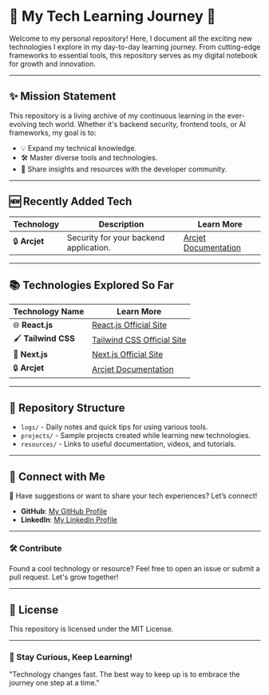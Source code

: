 # 🚀 **My Tech Learning Journey** 🌟  

Welcome to my personal repository! Here, I document all the exciting new technologies I explore in my day-to-day learning journey. From cutting-edge frameworks to essential tools, this repository serves as my digital notebook for growth and innovation.  

---

## **✨ Mission Statement**  
This repository is a living archive of my continuous learning in the ever-evolving tech world. Whether it's backend security, frontend tools, or AI frameworks, my goal is to:  
- 💡 Expand my technical knowledge.  
- 🛠️ Master diverse tools and technologies.  
- 📖 Share insights and resources with the developer community.  

---

## **🆕 Recently Added Tech**  

| **Technology**                            | **Description**                                      | **Learn More**                      |
|-------------------------------------------|------------------------------------------------------|--------------------------------------|
| 🔒 **Arcjet**                              | Security for your backend application.               | [Arcjet Documentation](#)           |

---

## **📚 Technologies Explored So Far**  

| **Technology Name**                       | **Learn More**                                       |
|-------------------------------------------|------------------------------------------------------|
| 🌐 **React.js**                            | [React.js Official Site](https://reactjs.org)        |
| 🖌️ **Tailwind CSS**                        | [Tailwind CSS Official Site](https://tailwindcss.com)|
| 🚀 **Next.js**                             | [Next.js Official Site](https://nextjs.org)          |
| 🔒 **Arcjet**                              | [Arcjet Documentation](#)                           |

---

## **📂 Repository Structure**  
- `logs/` - Daily notes and quick tips for using various tools.  
- `projects/` - Sample projects created while learning new technologies.  
- `resources/` - Links to useful documentation, videos, and tutorials.  

---

## **🔗 Connect with Me**  

💬 Have suggestions or want to share your tech experiences? Let’s connect!  
- **GitHub**: [My GitHub Profile](https://github.com/your-username)  
- **LinkedIn**: [My LinkedIn Profile](https://linkedin.com/in/your-linkedin)  

---

### **🛠️ Contribute**  
Found a cool technology or resource? Feel free to open an issue or submit a pull request. Let's grow together!  

---

## **📄 License**  
This repository is licensed under the MIT License.  

---

### **🌟 Stay Curious, Keep Learning!**  
"Technology changes fast. The best way to keep up is to embrace the journey one step at a time."
